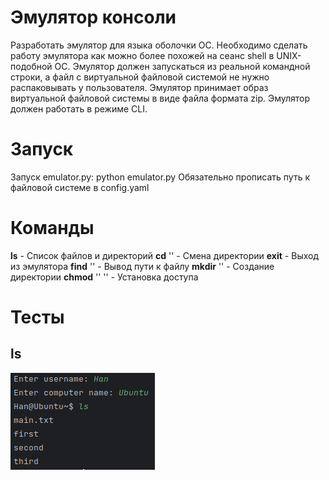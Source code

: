 # Эмулятор консоли
Разработать эмулятор для языка оболочки ОС. Необходимо сделать работу
эмулятора как можно более похожей на сеанс shell в UNIX-подобной ОС.
Эмулятор должен запускаться из реальной командной строки, а файл с
виртуальной файловой системой не нужно распаковывать у пользователя.
Эмулятор принимает образ виртуальной файловой системы в виде файла формата
zip. Эмулятор должен работать в режиме CLI.

# Запуск
Запуск emulator.py: python emulator.py
Обязательно прописать путь к файловой системе в config.yaml

# Команды
**ls** - Список файлов и директорий
**cd** '<path>' - Смена директории
**exit** - Выход из эмулятора
**find** '<file>' - Вывод пути к файлу
**mkdir** '<name>' - Создание директории
**chmod** '<file>' '<number>' - Установка доступа

# Тесты
## ls
![](https://github.com/Rapira16/config/blob/4558238c5ab485226476a6ec7faba9faaebf600e/%D0%94%D0%BE%D0%BC%D0%B0%D1%88%D0%BD%D0%B5%D0%B5%20%D0%B7%D0%B0%D0%B4%D0%B0%D0%BD%D0%B8%D0%B5%201/ls.png)
